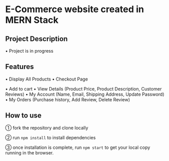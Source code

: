 # E-Commerce website created in MERN Stack

## Project Description

• Project is in progress

## Features

• Display All Products • Checkout Page

• Add to cart • View Details (Product Price, Product Description, Customer Reviews) • My Account (Name, Email, Shipping Address, Update Password) • My Orders (Purchase history, Add Review, Delete Review)

## How to use

① fork the repository and clone locally

② run `npm install` to install dependencies

③ once installation is complete, run `npm start` to get your local copy running in the browser.
